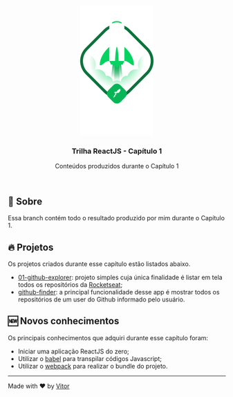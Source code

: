 <p align="center">
  <img src='.github/ignite.png' />
</p>

<h3 align="center">
  Trilha ReactJS - Capítulo 1
</h2>
<p align="center">
	Conteúdos produzidos durante o Capítulo 1
</p>

<br/>

## :green_book: Sobre

Essa branch contém todo o resultado produzido por mim durante o Capítulo 1.

## :fire: Projetos

Os projetos criados durante esse capítulo estão listados abaixo.

- [01-github-explorer](https://github.com/vitorpedeo/ignite-react/tree/chapter1/01-github-explorer): projeto simples 
cuja única finalidade é listar em tela todos os repositórios da [Rocketseat](https://rocketseat.com.br/);
- [github-finder](https://github.com/vitorpedeo/ignite-react/tree/chapter1/github-finder): a principal funcionalidade desse app
é mostrar todos os repositórios de um user do Github informado pelo usuário.

## :new: Novos conhecimentos

Os principais conhecimentos que adquiri durante esse capítulo foram:

- Iniciar uma aplicação ReactJS do zero;
- Utilizar o [babel](https://babeljs.io/) para transpilar códigos Javascript;
- Utilizar o [webpack](https://webpack.js.org/) para realizar o bundle do projeto. 

---

Made with :heart: by [Vitor](https://www.linkedin.com/in/vitor-pereira-309a7319b/)